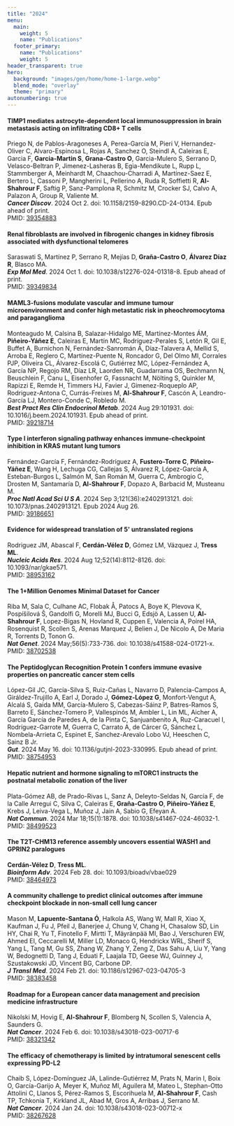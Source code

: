 ```yaml
---
title: "2024"
menu:
  main:
    weight: 5
    name: "Publications"
  footer_primary:
    name: "Publications"
    weight: 5
header_transparent: true
hero:
  background: "images/gen/home/home-1-large.webp"
  blend_mode: "overlay"
  theme: "primary"
autonumbering: true
---
```


#### TIMP1 mediates astrocyte-dependent local immunosuppression in brain metastasis acting on infiltrating CD8+ T cells
Priego N, de Pablos-Aragoneses A, Perea-García M, Pieri V, Hernandez-Oliver C, Alvaro-Espinosa L, Rojas A, Sanchez O, Steindl A, Caleiras E, Garcia F, **Garcia-Martin S**, **Grana-Castro O**, Garcia-Mulero S, Serrano D, Velasco-Beltran P, Jimenez-Lasheras B, Egia-Mendikute L, Rupp L, Stammberger A, Meinhardt M, Chaachou-Charradi A, Martínez-Saez E, Bertero L, Cassoni P, Mangherini L, Pellerino A, Ruda R, Soffietti R, **Al-Shahrour F**, Saftig P, Sanz-Pamplona R, Schmitz M, Crocker SJ, Calvo A, Palazon A, Group R, Valiente M.  
***Cancer Discov***. 2024 Oct 2. doi: 10.1158/2159-8290.CD-24-0134. Epub ahead of print.  
PMID: [39354883](https://pubmed.ncbi.nlm.nih.gov/39354883/)

#### Renal fibroblasts are involved in fibrogenic changes in kidney fibrosis associated with dysfunctional telomeres
Saraswati S, Martínez P, Serrano R, Mejías D, **Graña-Castro O**, **Álvarez Díaz R**, Blasco MA.  
***Exp Mol Med***. 2024 Oct 1. doi: 10.1038/s12276-024-01318-8. Epub ahead of print.  
PMID: [39349834](https://pubmed.ncbi.nlm.nih.gov/39349834/)

#### MAML3-fusions modulate vascular and immune tumour microenvironment and confer high metastatic risk in pheochromocytoma and paraganglioma
Monteagudo M, Calsina B, Salazar-Hidalgo ME, Martínez-Montes ÁM, **Piñeiro-Yáñez E**, Caleiras E, Martín MC, Rodríguez-Perales S, Letón R, Gil E, Buffet A, Burnichon N, Fernández-Sanromán Á, Díaz-Talavera A, Mellid S, Arroba E, Reglero C, Martínez-Puente N, Roncador G, Del Olmo MI, Corrales PJP, Oliveira CL, Álvarez-Escolá C, Gutiérrez MC, López-Fernández A, García NP, Regojo RM, Díaz LR, Laorden NR, Guadarrama OS, Bechmann N, Beuschlein F, Canu L, Eisenhofer G, Fassnacht M, Nölting S, Quinkler M, Rapizzi E, Remde H, Timmers HJ, Favier J, Gimenez-Roqueplo AP, Rodriguez-Antona C, Currás-Freixes M, **Al-Shahrour F**, Cascón A, Leandro-García LJ, Montero-Conde C, Robledo M.  
***Best Pract Res Clin Endocrinol Metab***. 2024 Aug 29:101931. doi: 10.1016/j.beem.2024.101931. Epub ahead of print.  
PMID: [39218714](https://pubmed.ncbi.nlm.nih.gov/39218714/)

#### Type I interferon signaling pathway enhances immune-checkpoint inhibition in KRAS mutant lung tumors
Fernández-García F, Fernández-Rodríguez A, **Fustero-Torre C**, **Piñeiro-Yáñez E**, Wang H, Lechuga CG, Callejas S, Álvarez R, López-García A, Esteban-Burgos L, Salmón M, San Román M, Guerra C, Ambrogio C, Drosten M, Santamaría D, **Al-Shahrour F**, Dopazo A, Barbacid M, Musteanu M.  
***Proc Natl Acad Sci U S A***. 2024 Sep 3;121(36):e2402913121. doi: 10.1073/pnas.2402913121. Epub 2024 Aug 26.  
PMID: [39186651](https://pubmed.ncbi.nlm.nih.gov/39186651/)

#### Evidence for widespread translation of 5' untranslated regions
Rodriguez JM, Abascal F, **Cerdán-Vélez D**, Gómez LM, Vázquez J, **Tress ML**.  
***Nucleic Acids Res***. 2024 Aug 12;52(14):8112-8126. doi: 10.1093/nar/gkae571.  
PMID: [38953162](https://pubmed.ncbi.nlm.nih.gov/38953162/)

#### The 1+Million Genomes Minimal Dataset for Cancer
Riba M, Sala C, Culhane AC, Flobak Å, Patocs A, Boye K, Plevova K, Pospíšilová Š, Gandolfi G, Morelli MJ, Bucci G, Edsjö A, Lassen U, **Al-Shahrour F**, Lopez-Bigas N, Hovland R, Cuppen E, Valencia A, Poirel HA, Rosenquist R, Scollen S, Arenas Marquez J, Belien J, De Nicolo A, De Maria R, Torrents D, Tonon G.  
***Nat Genet***. 2024 May;56(5):733-736. doi: 10.1038/s41588-024-01721-x.  
PMID: [38702538](https://pubmed.ncbi.nlm.nih.gov/38702538/)

#### The Peptidoglycan Recognition Protein 1 confers immune evasive properties on pancreatic cancer stem cells
López-Gil JC, García-Silva S, Ruiz-Cañas L, Navarro D, Palencia-Campos A, Giráldez-Trujillo A, Earl J, Dorado J, **Gómez-López G**, Monfort-Vengut A, Alcalá S, Gaida MM, García-Mulero S, Cabezas-Sáinz P, Batres-Ramos S, Barreto E, Sánchez-Tomero P, Vallespinós M, Ambler L, Lin ML, Aicher A, García García de Paredes A, de la Pinta C, Sanjuanbenito A, Ruz-Caracuel I, Rodríguez-Garrote M, Guerra C, Carrato A, de Cárcer G, Sánchez L, Nombela-Arrieta C, Espinet E, Sanchez-Arevalo Lobo VJ, Heeschen C, Sainz B Jr.  
***Gut***. 2024 May 16. doi: 10.1136/gutjnl-2023-330995. Epub ahead of print.  
PMID: [38754953](https://pubmed.ncbi.nlm.nih.gov/38754953/)

#### Hepatic nutrient and hormone signaling to mTORC1 instructs the postnatal metabolic zonation of the liver
Plata-Gómez AB, de Prado-Rivas L, Sanz A, Deleyto-Seldas N, García F, de la Calle Arregui C, Silva C, Caleiras E, **Graña-Castro O**, **Piñeiro-Yáñez E**, Krebs J, Leiva-Vega L, Muñoz J, Jain A, Sabio G, Efeyan A.  
***Nat Commun***. 2024 Mar 18;15(1):1878. doi: 10.1038/s41467-024-46032-1.  
PMID: [38499523](https://pubmed.ncbi.nlm.nih.gov/38499523/)

#### The T2T-CHM13 reference assembly uncovers essential WASH1 and GPRIN2 paralogues
**Cerdán-Vélez D**, **Tress ML**.  
***Bioinform Adv***. 2024 Feb 28. doi: 10.1093/bioadv/vbae029  
PMID: [38464973](https://pubmed.ncbi.nlm.nih.gov/38464973/)

#### A community challenge to predict clinical outcomes after immune checkpoint blockade in non-small cell lung cancer
Mason M, **Lapuente-Santana Ó**, Halkola AS, Wang W, Mall R, Xiao X, Kaufman J, Fu J, Pfeil J, Banerjee J, Chung V, Chang H, Chasalow SD, Lin HY, Chai R, Yu T, Finotello F, Mirtti T, Mäyränpää MI, Bao J, Verschuren EW, Ahmed EI, Ceccarelli M, Miller LD, Monaco G, Hendrickx WRL, Sherif S, Yang L, Tang M, Gu SS, Zhang W, Zhang Y, Zeng Z, Das Sahu A, Liu Y, Yang W, Bedognetti D, Tang J, Eduati F, Laajala TD, Geese WJ, Guinney J, Szustakowski JD, Vincent BG, Carbone DP.  
***J Transl Med***. 2024 Feb 21. doi: 10.1186/s12967-023-04705-3  
PMID: [38383458](https://pubmed.ncbi.nlm.nih.gov/38383458/)

#### Roadmap for a European cancer data management and precision medicine infrastructure
Nikolski M, Hovig E, **Al-Shahrour F**, Blomberg N, Scollen S, Valencia A, Saunders G.  
***Nat Cancer***. 2024 Feb 6. doi: 10.1038/s43018-023-00717-6  
PMID: [38321342](https://pubmed.ncbi.nlm.nih.gov/38321342/)

#### The efficacy of chemotherapy is limited by intratumoral senescent cells expressing PD-L2
Chaib S, López-Domínguez JA, Lalinde-Gutiérrez M, Prats N, Marin I, Boix O, García-Garijo A, Meyer K, Muñoz MI, Aguilera M, Mateo L, Stephan-Otto Attolini C, Llanos S, Pérez-Ramos S, Escorihuela M, **Al-Shahrour F**, Cash TP, Tchkonia T, Kirkland JL, Abad M, Gros A, Arribas J, Serrano M.  
***Nat Cancer***. 2024 Jan 24. doi: 10.1038/s43018-023-00712-x  
PMID: [38267628](https://pubmed.ncbi.nlm.nih.gov/38267628/)
